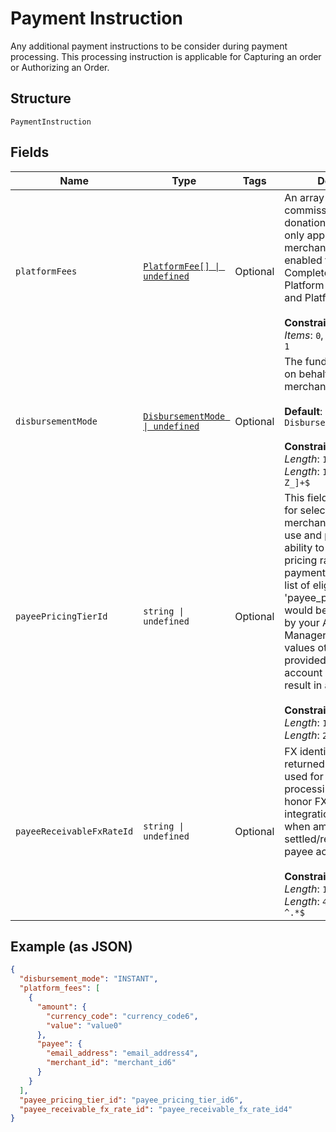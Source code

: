 
# Payment Instruction

Any additional payment instructions to be consider during payment processing. This processing instruction is applicable for Capturing an order or Authorizing an Order.

## Structure

`PaymentInstruction`

## Fields

| Name | Type | Tags | Description |
|  --- | --- | --- | --- |
| `platformFees` | [`PlatformFee[] \| undefined`](../../doc/models/platform-fee.md) | Optional | An array of various fees, commissions, tips, or donations. This field is only applicable to merchants that been enabled for PayPal Complete Payments Platform for Marketplaces and Platforms capability.<br><br>**Constraints**: *Minimum Items*: `0`, *Maximum Items*: `1` |
| `disbursementMode` | [`DisbursementMode \| undefined`](../../doc/models/disbursement-mode.md) | Optional | The funds that are held on behalf of the merchant.<br><br>**Default**: `DisbursementMode.INSTANT`<br><br>**Constraints**: *Minimum Length*: `1`, *Maximum Length*: `16`, *Pattern*: `^[A-Z_]+$` |
| `payeePricingTierId` | `string \| undefined` | Optional | This field is only enabled for selected merchants/partners to use and provides the ability to trigger a specific pricing rate/plan for a payment transaction. The list of eligible 'payee_pricing_tier_id' would be provided to you by your Account Manager. Specifying values other than the one provided to you by your account manager would result in an error.<br><br>**Constraints**: *Minimum Length*: `1`, *Maximum Length*: `20`, *Pattern*: `^.*$` |
| `payeeReceivableFxRateId` | `string \| undefined` | Optional | FX identifier generated returned by PayPal to be used for payment processing in order to honor FX rate (for eligible integrations) to be used when amount is settled/received into the payee account.<br><br>**Constraints**: *Minimum Length*: `1`, *Maximum Length*: `4000`, *Pattern*: `^.*$` |

## Example (as JSON)

```json
{
  "disbursement_mode": "INSTANT",
  "platform_fees": [
    {
      "amount": {
        "currency_code": "currency_code6",
        "value": "value0"
      },
      "payee": {
        "email_address": "email_address4",
        "merchant_id": "merchant_id6"
      }
    }
  ],
  "payee_pricing_tier_id": "payee_pricing_tier_id6",
  "payee_receivable_fx_rate_id": "payee_receivable_fx_rate_id4"
}
```

